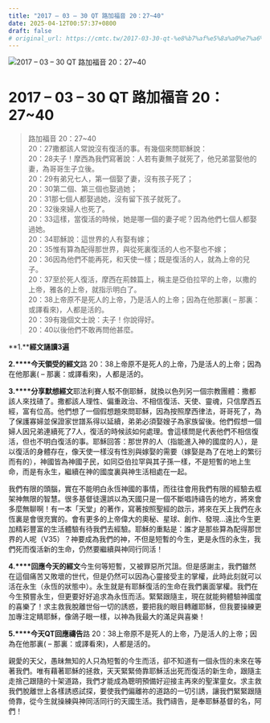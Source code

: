 ```yaml
---
title: "2017 – 03 – 30 QT 路加福音 20：27~40"
date: 2025-04-12T00:57:37+0800
draft: false
# original_url: https://cmtc.tw/2017-03-30-qt-%e8%b7%af%e5%8a%a0%e7%a6%8f%e9%9f%b3-20%ef%bc%9a2740
---
```


![2017 – 03 – 30 QT 路加福音 20：27\~40](/images/qt.jpg   "2017 – 03 – 30 QT 路加福音 20：27\~40")

# 2017 – 03 – 30 QT 路加福音 20：27\~40

> 路加福音 20：27\~40  
> 20：27撒都該人常說沒有復活的事。有幾個來問耶穌說：  
> 20：28夫子！摩西為我們寫著說：人若有妻無子就死了，他兄弟當娶他的妻，為哥哥生子立後。  
> 20：29有弟兄七人，第一個娶了妻，沒有孩子死了；  
> 20：30第二個、第三個也娶過她；  
> 20：31那七個人都娶過她，沒有留下孩子就死了。  
> 20：32後來婦人也死了。  
> 20：33這樣，當復活的時候，她是哪一個的妻子呢？因為他們七個人都娶過她。  
> 20：34耶穌說：這世界的人有娶有嫁；  
> 20：35惟有算為配得那世界，與從死裏復活的人也不娶也不嫁；  
> 20：36因為他們不能再死，和天使一樣；既是復活的人，就為上帝的兒子。  
> 20：37至於死人復活，摩西在荊棘篇上，稱主是亞伯拉罕的上帝，以撒的上帝，雅各的上帝，就指示明白了。  
> 20：38上帝原不是死人的上帝，乃是活人的上帝；因為在他那裏( – 那裏：或譯看來)，人都是活的。  
> 20：39有幾個文士說：夫子！你說得好。  
> 20：40以後他們不敢再問他甚麼。

**1.****經文誦讀3遍**

**2.****今天領受的經文**路 20：38上帝原不是死人的上帝，乃是活人的上帝；因為在他那裏( – 那裏：或譯看來)，人都是活的。

**3.****分享默想經文**耶法利賽人駁不倒耶穌，就換以色列另一個宗教團體：撒都該人來找碴了。撒都該人理性、偏重政治、不相信復活、天使、靈魂，只信摩西五經，富有位高。他們想了一個假想題來問耶穌，因為按照摩西律法，哥哥死了，為了保護寡婦並保證家世譜系得以延續，弟弟必須娶嫂子為家族留後。他們假想一個婦人因兄弟連續死了7人，復活的時候該如何處理。會這樣問是代表他們不相信復活，但也不明白復活的事。耶穌回答：那世界的人（指能進入神的國度的人），是以復活的身體存在，像天使一樣沒有性別與嫁娶的需要（嫁娶是為了在地上的繁衍而有的），神國皆為神國子民，如同亞伯拉罕與其子孫一樣，不是短暫的地上生命，而是有永生，繼續在神的國度裏與神生活相處在一起。

我們有限的頭腦，實在不能明白永恆神國的事情，而往往會用我們有限的經驗去框架神無限的智慧。很多基督徒還誤以為天國只是一個不斷唱詩禱告的地方，將來會多麼無聊啊！有一本「天堂」的著作，寫著按照聖經的啟示，將來在天上我們在永恆裏是會很充實的。會有更多的上帝偉大的奧秘、星球、創作、發現…遠比今生更加精彩豐富的生活體驗有待我們去經驗。耶穌的重點是：誰才是那些算為配得那世界的人呢（V35）？神要成為我們的神，不但是短暫的今生，更是永恆的永生，我們死而復活新的生命，仍然要繼續與神同行同活！

**4.****回應今天的經文**今生何等短暫，又被罪惡所咒詛。但是感謝主，我們雖然在這個痛苦又敗壞的世代，但是仍然可以因為心靈接受主的掌權，此時此刻就可以活在永生（永恆的狀態中）。永生就是有耶穌復活的生命在我們裏面掌權。我們在今生預嘗永生，但更要好好追求為永恆而活。緊緊跟隨主，現在就能夠體驗神國度的喜樂了！求主救我脫離世俗一切的誘惑，要把我的眼目轉離耶穌，但我要操練更加專注定睛耶穌，像鴿子眼一樣，以神為我最大的滿足與喜樂！

**5.****今天QT回應禱告**路 20：38上帝原不是死人的上帝，乃是活人的上帝；因為在他那裏( – 那裏：或譯看來)，人都是活的。

親愛的天父，愚昧無知的人只為短暫的今生而活，卻不知道有一個永恆的未來在等著我們。唯有藉著耶穌的拯救，天天緊緊倚靠耶穌活出死而復活的新生命，跟隨主走捨己跟隨的十架道路，我們才能成為聰明預備好迎接主再來的聖潔童女。求主救我們脫離世上各樣誘惑試探，要使我們偏離祢的道路的一切引誘，讓我們緊緊跟隨倚靠，從今生就操練與神同活同行的天國生活。我們禱告，是奉耶穌基督的名，阿們！